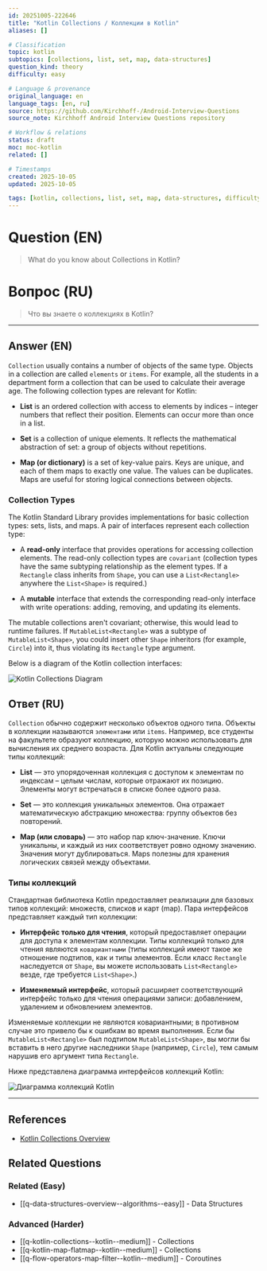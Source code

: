 ```yaml
---
id: 20251005-222646
title: "Kotlin Collections / Коллекции в Kotlin"
aliases: []

# Classification
topic: kotlin
subtopics: [collections, list, set, map, data-structures]
question_kind: theory
difficulty: easy

# Language & provenance
original_language: en
language_tags: [en, ru]
source: https://github.com/Kirchhoff-/Android-Interview-Questions
source_note: Kirchhoff Android Interview Questions repository

# Workflow & relations
status: draft
moc: moc-kotlin
related: []

# Timestamps
created: 2025-10-05
updated: 2025-10-05

tags: [kotlin, collections, list, set, map, data-structures, difficulty/easy]
---
```

# Question (EN)
> What do you know about Collections in Kotlin?
# Вопрос (RU)
> Что вы знаете о коллекциях в Kotlin?

---

## Answer (EN)

`Collection` usually contains a number of objects of the same type. Objects in a collection are called `elements` or `items`. For example, all the students in a department form a collection that can be used to calculate their average age. The following collection types are relevant for Kotlin:

- **List** is an ordered collection with access to elements by indices – integer numbers that reflect their position. Elements can occur more than once in a list.

- **Set** is a collection of unique elements. It reflects the mathematical abstraction of set: a group of objects without repetitions.

- **Map (or dictionary)** is a set of key-value pairs. Keys are unique, and each of them maps to exactly one value. The values can be duplicates. Maps are useful for storing logical connections between objects.

### Collection Types

The Kotlin Standard Library provides implementations for basic collection types: sets, lists, and maps. A pair of interfaces represent each collection type:

- A **read-only** interface that provides operations for accessing collection elements. The read-only collection types are `covariant` (collection types have the same subtyping relationship as the element types. If a `Rectangle` class inherits from `Shape`, you can use a `List<Rectangle>` anywhere the `List<Shape>` is required.)

- A **mutable** interface that extends the corresponding read-only interface with write operations: adding, removing, and updating its elements.

The mutable collections aren't covariant; otherwise, this would lead to runtime failures. If `MutableList<Rectangle>` was a subtype of `MutableList<Shape>`, you could insert other `Shape` inheritors (for example, `Circle`) into it, thus violating its `Rectangle` type argument.

Below is a diagram of the Kotlin collection interfaces:

![Kotlin Collections Diagram](https://raw.githubusercontent.com/swayangjit/Android-Interview-Questions/master/Kotlin/res/collections-diagram.png)

## Ответ (RU)

`Collection` обычно содержит несколько объектов одного типа. Объекты в коллекции называются `элементами` или `items`. Например, все студенты на факультете образуют коллекцию, которую можно использовать для вычисления их среднего возраста. Для Kotlin актуальны следующие типы коллекций:

- **List** — это упорядоченная коллекция с доступом к элементам по индексам – целым числам, которые отражают их позицию. Элементы могут встречаться в списке более одного раза.

- **Set** — это коллекция уникальных элементов. Она отражает математическую абстракцию множества: группу объектов без повторений.

- **Map (или словарь)** — это набор пар ключ-значение. Ключи уникальны, и каждый из них соответствует ровно одному значению. Значения могут дублироваться. Maps полезны для хранения логических связей между объектами.

### Типы коллекций

Стандартная библиотека Kotlin предоставляет реализации для базовых типов коллекций: множеств, списков и карт (map). Пара интерфейсов представляет каждый тип коллекции:

- **Интерфейс только для чтения**, который предоставляет операции для доступа к элементам коллекции. Типы коллекций только для чтения являются `ковариантными` (типы коллекций имеют такое же отношение подтипов, как и типы элементов. Если класс `Rectangle` наследуется от `Shape`, вы можете использовать `List<Rectangle>` везде, где требуется `List<Shape>`.)

- **Изменяемый интерфейс**, который расширяет соответствующий интерфейс только для чтения операциями записи: добавлением, удалением и обновлением элементов.

Изменяемые коллекции не являются ковариантными; в противном случае это привело бы к ошибкам во время выполнения. Если бы `MutableList<Rectangle>` был подтипом `MutableList<Shape>`, вы могли бы вставить в него другие наследники `Shape` (например, `Circle`), тем самым нарушив его аргумент типа `Rectangle`.

Ниже представлена диаграмма интерфейсов коллекций Kotlin:

![Диаграмма коллекций Kotlin](https://raw.githubusercontent.com/swayangjit/Android-Interview-Questions/master/Kotlin/res/collections-diagram.png)

---

## References
- [Kotlin Collections Overview](https://kotlinlang.org/docs/reference/collections-overview.html)

## Related Questions

### Related (Easy)
- [[q-data-structures-overview--algorithms--easy]] - Data Structures

### Advanced (Harder)
- [[q-kotlin-collections--kotlin--medium]] - Collections
- [[q-kotlin-map-flatmap--kotlin--medium]] - Collections
- [[q-flow-operators-map-filter--kotlin--medium]] - Coroutines

